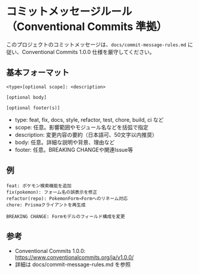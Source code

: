# コミットメッセージルール（Conventional Commits 準拠）

このプロジェクトのコミットメッセージは、`docs/commit-message-rules.md` に従い、Conventional Commits 1.0.0 仕様を厳守してください。

## 基本フォーマット

```
<type>[optional scope]: <description>

[optional body]

[optional footer(s)]
```

- type: feat, fix, docs, style, refactor, test, chore, build, ci など
- scope: 任意。影響範囲やモジュール名などを括弧で指定
- description: 変更内容の要約（日本語可、50文字以内推奨）
- body: 任意。詳細な説明や背景、理由など
- footer: 任意。BREAKING CHANGEや関連Issue等

## 例

```
feat: ポケモン検索機能を追加
fix(pokemon): フォーム名の誤表示を修正
refactor(repo): PokemonForm→Formへのリネーム対応
chore: Prismaクライアントを再生成

BREAKING CHANGE: Formモデルのフィールド構成を変更
```

## 参考
- Conventional Commits 1.0.0: https://www.conventionalcommits.org/ja/v1.0.0/
- 詳細は docs/commit-message-rules.md を参照
